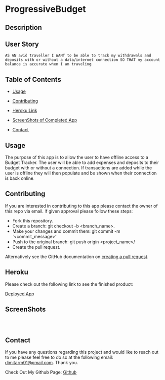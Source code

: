 # ProgressiveBudget

## Description



## User Story

```
AS AN avid traveller I WANT to be able to track my withdrawals and deposits with or without a data/internet connection SO THAT my account balance is accurate when I am traveling
```

## Table of Contents

* [Usage](#usage)

* [Contributing](#Contributing)

* [Heroku Link](#heroku)

* [ScreenShots of Completed App](#screenshots)

* [Contact](#contact)

## Usage

The purpose of this app is to allow the user to have offline access to a Budget Tracker. The user will be able to add expenses and deposits to their budget with or without a connection. If transactions are added while the user is offline they will then populate and be shown when their connection is back online. 

## Contributing

If you are interested in contributing to this app please contact the owner of this repo via email. If given approval please follow these steps:

* Fork this repository.
* Create a branch: git checkout -b <branch_name>.
* Make your changes and commit them: git commit -m '<commit_message>'
* Push to the original branch: git push origin <project_name>/<location>
* Create the pull request.

Alternatively see the GitHub documentation on [creating a pull request](https://docs.github.com/en/free-pro-team@latest/github/collaborating-with-issues-and-pull-requests/creating-a-pull-request).

## Heroku

Please check out the following link to see the finished product:

[Deployed App]()

## ScreenShots

![]()

![]()

![]()

## Contact
If you have any questions regarding this project and would like to reach out to me please feel free to do so at the following email: dimitarm01@gmail.com. Thank you.

Check Out My Github Page:
[Github](https://github.com/dspark8916)
